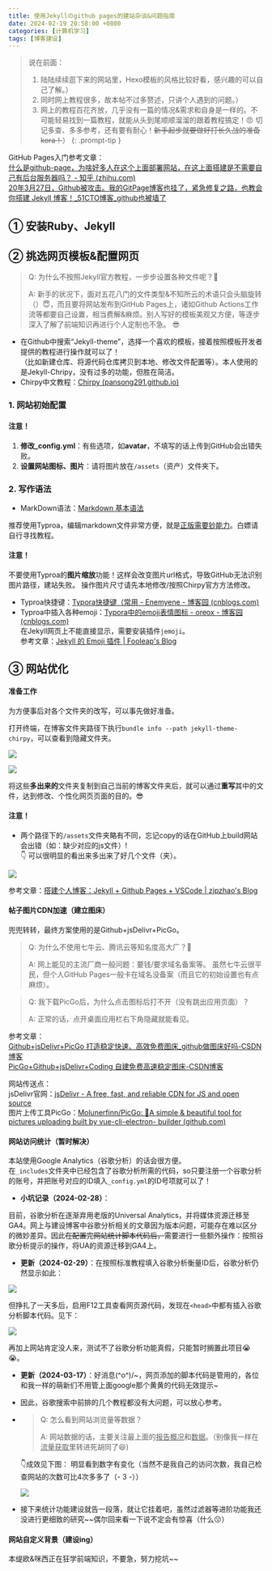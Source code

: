 ```yaml
---
title: 使用Jekyllのgithub pages的建站杂谈&问题指南
date: 2024-02-19 20:58:00 +0800
categories: [计算机学习]
tags: [博客建设]
---
```


> 说在前面：
>
> 1. 陆陆续续逛下来的网站里，Hexo模板的风格比较好看，感兴趣的可以自己了解。）  
> 2. 同时网上教程很多，故本帖不过多赘述，只讲个人遇到的问题。）   
> 3. 网上的教程百花齐放，几乎没有一篇的情况&需求和自身是一样的。不可能轻易找到一篇教程，就能从头到尾顺顺溜溜的跟着教程搞定！:angry: 切记多查、多多参考，还有要有耐心！~~新手起步就要做好打长久战的准备kora！~~）
   {: .prompt-tip }

GitHub Pages入门参考文章：   
[什么是github-page，为啥好多人在这个上面部署网站，在这上面搭建是不需要自己有后台服务器吗？ - 知乎 (zhihu.com) ](https://www.zhihu.com/question/462149457/answer/3100367987?utm_id=0)  
[20年3月27日，Github被攻击。我的GitPage博客也挂了，紧急修复之路，也教会你搭建 Jekyll 博客！_51CTO博客_github也被墙了 ](https://blog.51cto.com/u_14943622/3309766)  

## ① 安装Ruby、Jekyll

## ② 挑选网页模板&配置网页

> Q: 为什么不按照Jekyll官方教程，一步步设置各种文件呢？:thinking: 
>
>  A: 新手的状况下，面对五花八门的文件类型&不知所云的术语只会头脑旋转（）:innocent:，而且要将网站发布到GitHub Pages上，诸如Github Actions工作流等都要自己设置，相当费解&麻烦。别人写好的模板美观又方便，等逐步深入了解了前端知识再进行个人定制也不急。 :sunglasses:  

- 在Github中搜索“Jekyll-theme”，选择一个喜欢的模板，接着按照模板开发者提供的教程进行操作就可以了！    
  （比如新建仓库、将源代码仓库拷贝到本地、修改文件配置等）。本人使用的是Jekyll-Chripy，没有过多的功能，但胜在简洁。
- Chirpy中文教程：[Chirpy (pansong291.github.io)](https://pansong291.github.io/chirpy-demo-zhCN/)

### 1. 网站初始配置

#### 注意！

1. **修改_config.yml**：有些选项，如**avatar**，不填写的话上传到GitHub会出错失败。
2. **设置网站图标、图片**：请将图片放在`/assets`（资产）文件夹下。

### 2. 写作语法

- MarkDown语法：[Markdown 基本语法](https://markdown.com.cn/basic-syntax/)

推荐使用Typroa，编辑markdown文件非常方便，就是<u>正版需要钞能力</u>。白嫖请自行寻找教程。

#### 注意！

不要使用Typroa的**图片缩放**功能！这样会改变图片url格式，导致GitHub无法识别图片路径，建站失败。
操作图片尺寸请先本地修改/按照Chirpy官方方法修改。

- Typroa快捷键：[Typora快捷键（常用 - Enemyene - 博客园 (cnblogs.com)](https://www.cnblogs.com/eneblog/p/15302845.html)
- Typroa中插入各种emoji：[Typora中的emoji表情图标 - oreox - 博客园 (cnblogs.com)](https://www.cnblogs.com/oreoz/p/16716238.html)   
  在Jekyll网页上不能直接显示，需要安装插件`jemoji`。  
  参考文章：[Jekyll 的 Emoji 插件 | Fooleap's Blog](https://blog.fooleap.org/jemoji.html)

## ③ 网站优化

#### 准备工作  

为方便事后对各个文件夹的改写，可以事先做好准备。  

打开终端，在博客文件夹路径下执行`bundle info --path jekyll-theme-chirpy`，可以查看到隐藏文件夹。  

![](https://cdn.jsdelivr.net/gh/Makicelse/image/img/study/202402282057231.png)

![](https://cdn.jsdelivr.net/gh/Makicelse/image/img/study/202402282057275.png)

将这些**多出来的**文件夹复制到自己当前的博客文件夹后，就可以通过**重写**其中的文件，达到修改、个性化网页页面的目的。:sunglasses:    

#### 注意！

- 两个路径下的`/assets`文件夹略有不同，忘记copy的话在GitHub上build网站会出错（如：缺少对应的js文件）!  
  :point_down: 可以很明显的看出来多出来了好几个文件（夹）。  

![](https://cdn.jsdelivr.net/gh/Makicelse/image/img/study/202402282058098.png)

参考文章：[搭建个人博客：Jekyll + Github Pages + VSCode | zjpzhao's Blog ](https://zjpzhao.github.io/posts/jekyll-githubpages/) 

#### 帖子图片CDN加速（建立图床）

兜兜转转，最终方案使用的是Github+jsDelivr+PicGo。

> Q: 为什么不使用七牛云、腾讯云等知名度高大厂？:thinking:
>
> A: 网上能见的主流厂商一般问题：要钱/要求域名备案等。
> 虽然七牛云很平民，但个人GitHub Pages一般卡在域名没备案（而且它的初始设置也有点麻烦）。

> Q: 我下载PicGo后，为什么点击图标后打不开（没有跳出应用页面）？
>
> A: 正常的话，点开桌面应用栏右下角隐藏就能看见。  

参考文章：  
[Github+jsDelivr+PicGo 打造稳定快速、高效免费图床_github做图床好吗-CSDN博客](https://blog.csdn.net/qq_36759224/article/details/98058240)  
[PicGo+Github+jsDelivr+Coding 自建免费高速稳定图床-CSDN博客](https://blog.csdn.net/qq_29654777/article/details/108222292?utm_medium=distribute.pc_relevant.none-task-blog-2~default~baidujs_baidulandingword~default-5-108222292-blog-98058240.235^v43^pc_blog_bottom_relevance_base5&spm=1001.2101.3001.4242.4&utm_relevant_index=8)   

网站传送点：  
jsDelivr官网：[jsDelivr - A free, fast, and reliable CDN for JS and open source](https://www.jsdelivr.com/?docs=gh)  
图片上传工具PicGo：[Molunerfinn/PicGo: :rocket:A simple & beautiful tool for pictures uploading built by vue-cli-electron-  builder (github.com)](https://github.com/Molunerfinn/PicGo)  

#### 网站访问统计（暂时解决）

本站使用Google Analytics（谷歌分析）的话会很方便。  
在`_includes`文件夹中已经包含了谷歌分析所需的代码，so只要注册一个谷歌分析的账号，并把账号对应的ID填入`_config.yml`的ID号项就可以了！  

- **小坑记录（2024-02-28）**：  

目前，谷歌分析在逐渐弃用老版的Universal Analytics，并将媒体资源迁移至GA4。网上与建设博客中谷歌分析相关的文章因为版本问题，可能存在难以区分的微妙差异。因此~~在配置完网站统计脚本代码后，~~需要进行一些额外操作：按照谷歌分析提示的操作，将UA的资源迁移到GA4上。  

- **更新（2024-02-29）**：在按照标准教程填入谷歌分析衡量ID后，谷歌分析仍然显示如此：  

![](https://cdn.jsdelivr.net/gh/Makicelse/image/img/study/202402291921478.png)

但挣扎了一天多后，启用F12工具查看网页源代码，发现在`<head>`中都有插入谷歌分析脚本代码。见下：  

![](https://cdn.jsdelivr.net/gh/Makicelse/image/img/study/202402291923724.png)

再加上网站肯定没人来，测试不了谷歌分析功能真假，只能暂时搁置此项目:sob::sob:。  

- **更新（2024-03-17）**：好消息\(^o^)/~，网页添加的脚本代码是管用的，各位和我一样的萌新们不用管上面google那个黄黄的代码无效提示~  

- 因此，谷歌搜索中前排的几个教程都没有大问题，可以放心参考。  

- >  Q: 怎么看到网站浏览量等数据？  
  >
  >  A: 网站数据的话，主要关注最上面的<u>报告概况</u>和<u>数据</u>。（别像我一样在<u>流量获取</u>里转进死胡同了:laughing:)    

  :point_down:成效见下图：  明显看到数字有变化（当然不是我自己的访问次数，我自己检查网站的次数可比4次多多了（- 3 -））  

  ![](https://cdn.jsdelivr.net/gh/Makicelse/image/img/study/202403172326406.png)

- 接下来统计功能建设就告一段落，就让它挂着吧，虽然过滤器等进阶功能我还没进行更细致的研究~~偶尔回来看一下说不定会有惊喜（什么:kissing:）    



#### 网站自定义背景（建设ing）  

本缇欧&咪西正在狂学前端知识，不要急，努力挖坑~~  
